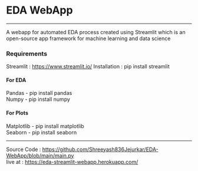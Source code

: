  # EDA WebApp
---

A  webapp for automated EDA  process created using Streamlit which is an open-source app framework for machine learning  and data science

### Requirements

Streamlit : https://www.streamlit.io/
Installation :  pip install streamlit

#### For EDA

Pandas - pip install pandas  </br>
Numpy - pip install numpy 

#### For Plots

Matplotlib - pip install matplotlib </br>
Seaborn - pip install seaborn

---

Source Code : https://github.com/Shreeyash836Jejurkar/EDA-WebApp/blob/main/main.py </br>
live at : https://eda-streamlit-webapp.herokuapp.com/



